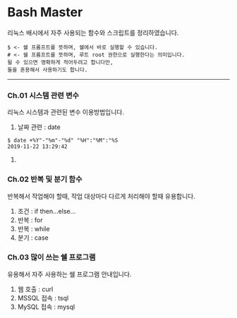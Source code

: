 
# Bash Master
리눅스 배시에서 자주 사용되는 함수와 스크립트를 정리하였습니다.
```
$ <- 쉘 프롬프트를 뜻하며, 쉘에서 바로 실행할 수 있습니다.
# <- 쉘 프롬프트를 뜻하며, 루트 root 권한으로 실행한다는 의미입니다.
될 수 있으면 명확하게 적어두려고 합니다만,
둘을 혼용해서 사용하기도 합니다.
```

----

### Ch.01 시스템 관련 변수
리눅스 시스템과 관련된 변수 이용방법입니다.

1. 날짜 관련 : date
```
$ date +%Y"-"%m"-"%d" "%H":"%M":"%S
2019-11-22 13:29:42
```
1. 

### Ch.02 반복 및 분기 함수
반복해서 작업해야 할때, 작업 대상마다 다르게 처리해야 할때 유용합니다.

1. 조건 : if then...else...
1. 반복 : for
1. 반복 : while
1. 분기 : case

### Ch.03 많이 쓰는 쉘 프로그램 
유용해서 자주 사용하는 쉘 프로그램 안내입니다.

1. 웹 호출 : curl
1. MSSQL 접속 : tsql
1. MySQL 접속 : mysql


